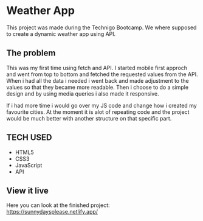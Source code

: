 # Weather App

This project was made during the Technigo Bootcamp.
We where supposed to create a dynamic weather app using API.


## The problem

This was my first time using fetch and API. 
I started mobile first approch and went from top to bottom and fetched the requested values from the API. 
When i had all the data i needed i went back and made adjustment to the values so that they became more readable. 
Then i choose to do a simple design and by using media queries i also made it responsive.

If i had more time i would go over my JS code and change how i created my favourite cities. At the moment it 
is alot of repeating code and the project would be much better with another structure on that specific part.


## TECH USED

* HTML5 
* CSS3 
* JavaScript 
* API 

## View it live

Here you can look at the finished project: 
https://sunnydaysplease.netlify.app/